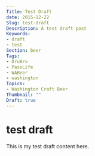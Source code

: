 ```yaml
---
Title: Test Draft
date: 2015-12-22
Slug: test-draft
Description: A test draft post
Keywords:
- draft
- test
Section: beer
Tags:
- DruBru
- PassLife
- WABeer
- washington
Topics:
- Washington Craft Beer
Thumbnail: ""
Draft: true
---
```


# test draft


This is my test draft content here.
